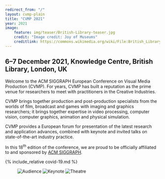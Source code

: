 ```yaml
---
redirect_from: "/"
layout: cvmp-plain
title: "CVMP 2021"
year: 2021
image:
    feature: img/teaser/British-Library-teaser.jpg
    credit: "Image credit: Joy of Museums"
    creditlink: https://commons.wikimedia.org/wiki/File:British_Library_-_Joy_of_Museums_-_2.jpg
---
```

## 6–7 December 2021, Knowledge Centre, British Library, London, UK

Welcome to the ACM SIGGRAPH European Conference on Visual Media Production (CVMP). For years, CVMP has built a reputation as the prime venue for researchers to meet with practitioners in the Creative Industries.

CVMP brings together production and post-production specialists from the worlds of film, broadcast and games with imaging and graphics researchers; it brings together expertise in video processing, computer vision, computer graphics, animation and physical simulation.

CVMP provides a European forum for presentation of the latest research and application advances, combined with keynote and invited talks on state-of-the-art industry practice.

In this 18<sup>th</sup> edition of the conference, we are proud to be officially affiliated to and sponsored by [ACM SIGGRAPH](https://www.siggraph.org).

{% include_relative covid-19.md %}

<!-- featured images -->
<figure class="top3" >
    <img class="col-xs-12 col-sm-4" src="{{site.url}}/img/cvmp/cvmp-audience.jpg" alt="Audience">
    <img class="col-xs-12 col-sm-4" src="{{site.url}}/img/cvmp/cvmp-keynote.jpg" alt="Keynote">
    <img class="col-xs-12 col-sm-4" src="{{site.url}}/img/cvmp/cvmp-knowledge-centre-theatre.jpg" alt="Theatre">
</figure>
